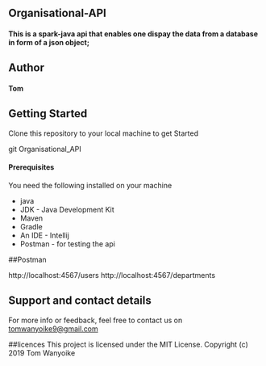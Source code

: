 ## Organisational-API

#### This is a spark-java api that enables one dispay the data from a database in form of a json object;

## Author

####  Tom

## Getting Started
Clone this repository to your local machine to get Started

git Organisational_API

#### Prerequisites

You need the following installed on your machine

 * java
 * JDK - Java Development Kit
 * Maven
 * Gradle
 * An IDE - Intellij
 * Postman - for testing the api


 ##Postman

 http://localhost:4567/users
 http://localhost:4567/departments


 ## Support and contact details
 For more info or feedback, feel free to contact us on tomwanyoike9@gmail.com


 ##licences
This project is licensed under the MIT License. Copyright (c) 2019 Tom Wanyoike






